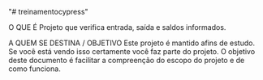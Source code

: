 "# treinamentocypress" 

O QUE É
Projeto que verifica entrada, saída e saldos informados.

A QUEM SE DESTINA / OBJETIVO
Este projeto é mantido afins de estudo. Se você está vendo isso certamente você faz parte do projeto. O objetivo deste documento é facilitar a compreenção do escopo do projeto e de como funciona.

